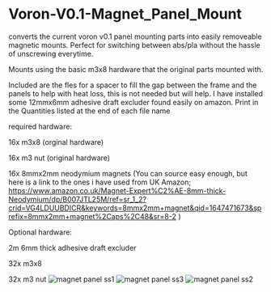 # Voron-V0.1-Magnet_Panel_Mount
converts the current voron v0.1 panel mounting parts into easily removeable magnetic mounts.
Perfect for switching between abs/pla without the hassle of unscrewing everytime.

Mounts using the basic m3x8 hardware that the original parts mounted with.

Included are the fles for a spacer to fill the gap between the frame and the panels to help with heat loss, this is not needed but will help. 
I have installed some 12mmx6mm adhesive draft excluder found easily on amazon.
Print in the Quantities listed at the end of each file name


required hardware:

16x m3x8 (orginal hardware)

16x m3 nut (original hardware)

16x 8mmx2mm neodymium magnets (You can source easy enough, but here is a link to the ones i have used from UK Amazon; https://www.amazon.co.uk/Magnet-Expert%C2%AE-8mm-thick-Neodymium/dp/B007JTL25M/ref=sr_1_2?crid=VG4LDUUBDICR&keywords=8mmx2mm+magnet&qid=1647471673&sprefix=8mmx2mm+magnet%2Caps%2C48&sr=8-2 )


Optional hardware:

2m 6mm thick adhesive draft excluder

32x m3x8

32x m3 nut
![magnet panel ss1](https://user-images.githubusercontent.com/100677940/158706302-d8bab544-1a13-40eb-8643-e477718b5bb9.png)
![magnet panel ss3](https://user-images.githubusercontent.com/100677940/158706314-2304072e-3ac1-4b81-a7ee-dc183906acd3.png)
![magnet panel ss2](https://user-images.githubusercontent.com/100677940/158706321-f9574a17-27a9-4d34-99bc-5e6e578d4f98.png)
